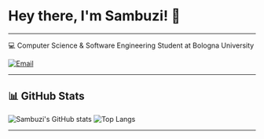 # Hey there, I'm Sambuzi! 👋

---

💻 Computer Science & Software Engineering Student at Bologna University


[![Email](https://img.shields.io/badge/email-D14836?style=for-the-badge&logo=gmail&logoColor=white)](mailto:sajmir.buzi@studio.unibo.it)



---

## 📊 GitHub Stats

![Sambuzi's GitHub stats](https://github-readme-stats.vercel.app/api?username=Sambuzi&show_icons=true&theme=github_dark)
![Top Langs](https://github-readme-stats.vercel.app/api/top-langs/?username=Sambuzi&layout=compact&theme=github_dark)

---

<!-- Qui puoi aggiungere altre info su di te, progetti o passioni -->
